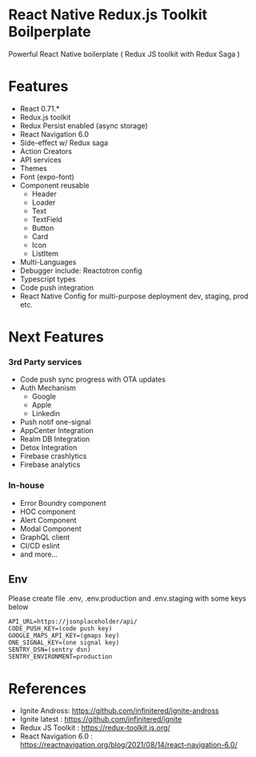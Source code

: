 # React Native Redux.js Toolkit Boilperplate
Powerful React Native boilerplate ( Redux JS toolkit with Redux Saga )

# Features
- React 0.71.*
- Redux.js toolkit
- Redux Persist enabled (async storage)
- React Navigation 6.0
- Side-effect w/ Redux saga
- Action Creators
- API services
- Themes
- Font (expo-font)
- Component reusable
    - Header
    - Loader
    - Text
    - TextField
    - Button
    - Card
    - Icon
    - ListItem
- Multi-Languages
- Debugger include: Reactotron config
- Typescript types
- Code push integration
- React Native Config for multi-purpose deployment dev, staging, prod etc.

# Next Features
### 3rd Party services
- Code push sync progress with OTA updates
- Auth Mechanism
    - Google
    - Apple
    - Linkedin
- Push notif one-signal
- AppCenter Integration
- Realm DB Integration
- Detox Integration
- Firebase crashlytics
- Firebase analytics

### In-house
- Error Boundry component
- HOC component
- Alert Component
- Modal Component
- GraphQL client
- CI/CD eslint
- and more...

## Env
Please create file .env, .env.production and .env.staging with some keys below
```
API_URL=https://jsonplaceholder/api/
CODE_PUSH_KEY=(code push key)
GOOGLE_MAPS_API_KEY=(gmaps key)
ONE_SIGNAL_KEY=(one signal key)
SENTRY_DSN=(sentry dsn)
SENTRY_ENVIRONMENT=production
```
# References
- Ignite Andross: https://github.com/infinitered/ignite-andross
- Ignite latest : https://github.com/infinitered/ignite
- Redux JS Toolkit : https://redux-toolkit.js.org/
- React Navigation 6.0 : https://reactnavigation.org/blog/2021/08/14/react-navigation-6.0/